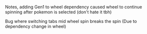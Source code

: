 Notes, adding Gen1 to wheel dependency caused wheel to continue spinning after pokemon is selected (don't hate it tbh)

Bug where switching tabs mid wheel spin breaks the spin
(Due to dependency change in wheel)